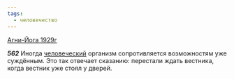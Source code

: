 ```yaml
---
tags:
  - человечество
---
```


[Агни-Йога 1929г](/agni/1929)

___562___
Иногда [человеческий](/tag/#человечество) организм сопротивляется возможностям уже суждённым. Это так отвечает сказанию: перестали ждать вестника, когда вестник уже стоял у дверей.